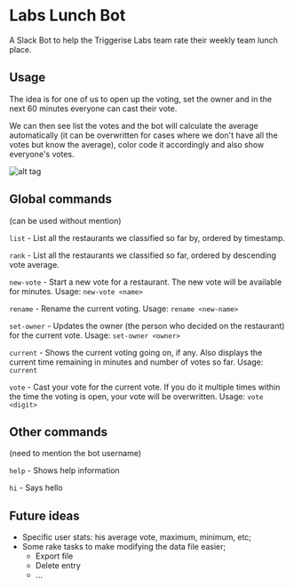 # Labs Lunch Bot
A Slack Bot to help the Triggerise Labs team rate their weekly team lunch place.

## Usage

The idea is for one of us to open up the voting, set the owner and in the next 60 minutes everyone can cast their vote.

We can then see list the votes and the bot will calculate the average automatically (it can be overwritten for cases where we don't have all the votes but know the average), color code it accordingly and also show everyone's votes.

![alt tag](https://raw.githubusercontent.com/heldersantosmoreira/labs-lunch-evaluator/master/gif/labs-lunch-bot.gif?token=AAd8Sv3FLdS677r80wNuhwfPDMJgWVoeks5YBp4pwA%3D%3D)

## Global commands

(can be used without mention)

`list` - List all the restaurants we classified so far by, ordered by timestamp.

`rank` - List all the restaurants we classified so far, ordered by descending vote average.

`new-vote` - Start a new vote for a restaurant. The new vote will be available for  minutes. Usage: `new-vote <name>`

`rename` - Rename the current voting. Usage: `rename <new-name>`

`set-owner` - Updates the owner (the person who decided on the restaurant) for the current vote. Usage: `set-owner <owner>`

`current` - Shows the current voting going on, if any. Also displays the current time remaining in minutes and number of votes so far. Usage: `current`

`vote` - Cast your vote for the current vote. If you do it multiple times within the time the voting is open, your vote will be overwritten. Usage: `vote <digit>`

## Other commands

(need to mention the bot username)

`help` - Shows help information

`hi` - Says hello

## Future ideas

- Specific user stats: his average vote, maximum, minimum, etc;
- Some rake tasks to make modifying the data file easier;
  - Export file
  - Delete entry
  - ...
